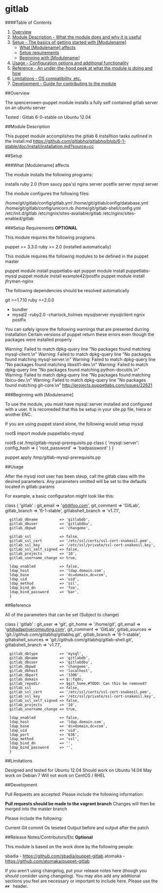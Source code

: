 # gitlab #


####Table of Contents

1. [Overview](#overview)
2. [Module Description - What the module does and why it is useful](#module-description)
3. [Setup - The basics of getting started with [Modulename]](#setup)
    * [What [Modulename] affects](#what-[modulename]-affects)
    * [Setup requirements](#setup-requirements)
    * [Beginning with [Modulename]](#beginning-with-[Modulename])
4. [Usage - Configuration options and additional functionality](#usage)
5. [Reference - An under-the-hood peek at what the module is doing and how](#reference)
5. [Limitations - OS compatibility, etc.](#limitations)
6. [Development - Guide for contributing to the module](#development)

##Overview

The spencerowen-puppet module installs a fully self contained gitlab server on an ubuntu server

Tested :
Gitlab 6-0-stable on Ubuntu 12.04

 

##Module Description

This puppet module accomplishes the gitlab 6 installtion tasks outlined in the install.md 
https://github.com/gitlabhq/gitlabhq/blob/6-1-stable/doc/install/installation.md?source=cc





##Setup

###What [Modulename] affects

The module installs the following programs:

installs ruby 2.0 (from saucy ppa's)
nginx server
postfix server
mysql server

The module configures the following files:

/home/git/gitlab/config/gitlab.yml
/home/git/gitlab/config/database.yml
/home/git/gitlab/config/unicorn.rb
/home/git/gitlab-shell/config.yml
/etc/init.d/gitlab
/etc/ngnix/sites-available/gitlab
/etc/nginx/sites-enabled/gitlab

###Setup Requirements **OPTIONAL**

This module requires the following programs

puppet >= 3.3.0
ruby   >= 2.0 (installed automatically)


This module requires the following modules to be defined in the puppet master

puppet module install puppetlabs-apt
puppet module install puppetlabs-mysql
puppet module install example42/postfix
puppet module install jfryman-nginx


The following dependencies should be resolved automatically

git  		>=1.7.10
ruby 		>=2.0.0
- bundler
- mysql2
-ruby2.0
-charlock_holmes
mysqlserver
mysqlclient
ngnix
postfix


You can safely ignore the following warnings that are presented durring installation
Certain versions of puppet return these errors even though the packages were installed properly

Warning: Failed to match dpkg-query line "No packages found matching mysql-client.\n"
Warning: Failed to match dpkg-query line "No packages found matching mysql-server.\n"
Warning: Failed to match dpkg-query line "No packages found matching libxslt1-dev.\n"
Warning: Failed to match dpkg-query line "No packages found matching python-docutils.\n"
Warning: Failed to match dpkg-query line "No packages found matching libicu-dev.\n"
Warning: Failed to match dpkg-query line "No packages found matching git-core.\n"
http://projects.puppetlabs.com/issues/22621


	
###Beginning with [Modulename]	

To use the module, you must have mysql::server installed and configured with a user. 
It is recomeded that this be setup in your site.pp file, hiera or another ENC.


If you are using puppet stand alone, the following would setup mysql

root$ import module puppetlabs-mysql

root$ cat /tmp/gitlab-mysql-prerequisits.pp
  class { 'mysql::server':
    config_hash => { 'root_password' => 'badpassword' }
  }
  
puppet apply /tmp/gitlab-mysql-prerequisits.pp

  

	 
##Usage


After the mysql root user has been steup, call the gitlab class with the desired parameters. 
Any parameters omitted will be set to the defautls located in gitlab::params

For example, a basic configuraiton might look like this: 

  class { 'gitlab' : 
	  git_email              => 'git@foo.com',
	  git_comment            => 'GitLab',
	  gitlab_branch          => '6-1-stable',
	  gitlabshell_branch     => 'v1.7.1',
	  
	  gitlab_dbname          => 'gitlabdb',
	  gitlab_dbuser          => 'gitlabdbu',
	  gitlab_dbpwd           => 'changeme',
	  
	  gitlab_ssl             => false,
	  gitlab_ssl_cert        => '/etc/ssl/certs/ssl-cert-snakeoil.pem',
	  gitlab_ssl_key         => '/etc/ssl/private/ssl-cert-snakeoil.key',
	  gitlab_ssl_self_signed => false,
	  gitlab_projects        => '10',
	  gitlab_username_change => true,
	  
	  ldap_enabled           => false,
	  ldap_host              => 'ldap.domain.com',
	  ldap_base              => 'dc=domain,dc=com',
	  ldap_uid               => 'uid',
	  ldap_method            => 'ssl',
	  ldap_bind_dn           => 'foo',
	  ldap_bind_password     => 'bar',
	  }
	  
	  
##Reference

All of the parameters that can be set
(Subject to change)

  class { 'gitlab' : 
	  git_user               => 'git',
	  git_home               => '/home/git',
	  git_email              => 'git@adaptivecomputing.com',
	  git_comment            => 'GitLab',
	  gitlab_sources         => 'git://github.com/gitlabhq/gitlabhq.git',
	  gitlab_branch          => '6-1-stable',
	  gitlabshell_sources    => 'git://github.com/gitlabhq/gitlab-shell.git',
	  gitlabshell_branch     => 'v1.7.1',
	  
	  gitlab_dbtype          => 'mysql',
	  gitlab_dbname          => 'gitlabdb',
	  gitlab_dbuser          => 'gitlabdbu',
	  gitlab_dbpwd           => 'changeme',
	  gitlab_dbhost          => 'localhost',
	  gitlab_dbport          => '3306',
	  gitlab_domain          => $::fqdn,
	  gitlab_repodir         => $git_home,#TODO: Can this be removed? 
	  gitlab_ssl             => false,
	  gitlab_ssl_cert        => '/etc/ssl/certs/ssl-cert-snakeoil.pem',
	  gitlab_ssl_key         => '/etc/ssl/private/ssl-cert-snakeoil.key',
	  gitlab_ssl_self_signed => false,
	  gitlab_projects        => '10',
	  gitlab_username_change => true,
	  
	  ldap_enabled           => false,
	  ldap_host              => 'ldap.domain.com',
	  ldap_base              => 'dc=domain,dc=com',
	  ldap_uid               => 'uid',
	  ldap_port              => '636',
	  ldap_method            => 'ssl',
	  ldap_bind_dn           => '',
	  ldap_bind_password     => '',
	  }
	  
	  
##Limitations

Designed and tested for Ubuntu 12.04
Should work on Ubuntu 14.04
May work on Debian 7
Will not work on CentOS / RHEL


##Development

Pull Requests are accepted: 
Please include the following information:

**Pull requests should be made to the vagrant branch**
Changes will then be merged into the master branch

Please include the following: 

Current Git commit
Os teseted
Output before and output after the patch

##Release Notes/Contributors/Etc **Optional**

This module is based on the work done by the following people:

sbadia - https://github.com/sbadia/puppet-gitlab
atomaka - https://github.com/atomaka/puppet-gitlab

If you aren't using changelog, put your release notes here (though you should consider using changelog). You may also add any additional sections you feel are necessary or important to include here. Please use the `## ` header. 